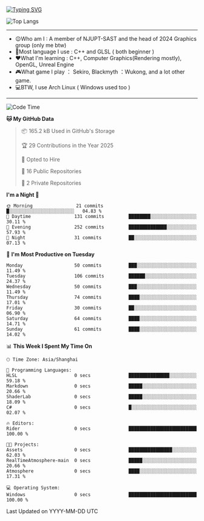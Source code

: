 <a href="https://git.io/typing-svg">
  <img src="https://readme-typing-svg.demolab.com?font=Fira+Code&pause=1000&random=false&width=435&separator=%3D&lines=std%3A%3Aprintln(%22Hello,+world!%22);" alt="Typing SVG" />
</a>

![Top Langs](https://github-readme-stats.vercel.app/api/top-langs/?username=FOTH0626&theme=transparent)

---

- 😉Who am I : A member of NJUPT-SAST and the head of 2024 Graphics group (only me btw)
- 📖Most language I use : C++ and GLSL ( both beginner )
- ❤What I'm learning : C++, Computer Graphics(Rendering mostly), OpenGL, Unreal Engine
- 🎮What game I play ： Sekiro, Blackmyth ：Wukong, and a lot other game.
- 💻BTW, I use Arch Linux ( Windows used too )
---
<!--START_SECTION:waka-->
![Code Time](http://img.shields.io/badge/Code%20Time-115%20hrs%2033%20mins-blue)

**🐱 My GitHub Data** 

> 📦 165.2 kB Used in GitHub's Storage 
 > 
> 🏆 29 Contributions in the Year 2025
 > 
> 💼 Opted to Hire
 > 
> 📜 16 Public Repositories 
 > 
> 🔑 2 Private Repositories 
 > 
**I'm a Night 🦉** 

```text
🌞 Morning                21 commits          █░░░░░░░░░░░░░░░░░░░░░░░░   04.83 % 
🌆 Daytime                131 commits         ████████░░░░░░░░░░░░░░░░░   30.11 % 
🌃 Evening                252 commits         ██████████████░░░░░░░░░░░   57.93 % 
🌙 Night                  31 commits          ██░░░░░░░░░░░░░░░░░░░░░░░   07.13 % 
```
📅 **I'm Most Productive on Tuesday** 

```text
Monday                   50 commits          ███░░░░░░░░░░░░░░░░░░░░░░   11.49 % 
Tuesday                  106 commits         ██████░░░░░░░░░░░░░░░░░░░   24.37 % 
Wednesday                50 commits          ███░░░░░░░░░░░░░░░░░░░░░░   11.49 % 
Thursday                 74 commits          ████░░░░░░░░░░░░░░░░░░░░░   17.01 % 
Friday                   30 commits          ██░░░░░░░░░░░░░░░░░░░░░░░   06.90 % 
Saturday                 64 commits          ████░░░░░░░░░░░░░░░░░░░░░   14.71 % 
Sunday                   61 commits          ████░░░░░░░░░░░░░░░░░░░░░   14.02 % 
```


📊 **This Week I Spent My Time On** 

```text
🕑︎ Time Zone: Asia/Shanghai

💬 Programming Languages: 
HLSL                     0 secs              ███████████████░░░░░░░░░░   59.18 % 
Markdown                 0 secs              █████░░░░░░░░░░░░░░░░░░░░   20.66 % 
ShaderLab                0 secs              █████░░░░░░░░░░░░░░░░░░░░   18.09 % 
C#                       0 secs              █░░░░░░░░░░░░░░░░░░░░░░░░   02.07 % 

🔥 Editors: 
Rider                    0 secs              █████████████████████████   100.00 % 

🐱‍💻 Projects: 
Assets                   0 secs              ████████████████░░░░░░░░░   62.03 % 
RealTimeAtmosphere-main  0 secs              █████░░░░░░░░░░░░░░░░░░░░   20.66 % 
Atmosphere               0 secs              ████░░░░░░░░░░░░░░░░░░░░░   17.31 % 

💻 Operating System: 
Windows                  0 secs              █████████████████████████   100.00 % 
```


 Last Updated on YYYY-MM-DD UTC
<!--END_SECTION:waka-->
